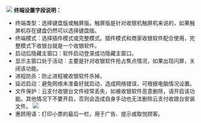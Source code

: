 ![](https://main.qcloudimg.com/raw/c62830ac3460f1ef481ffdc97809f3d3.png) 
**终端设置字段说明：**
- 终端类型：选择键盘版或触屏版。触屏版是针对收银机触屏机来说的，如果触屏机存在键盘仍然可以选择键盘版。
- 终端模式：选择插件模式或完整模式。插件模式和商家收银软件配合使用，完整模式下收银台就是一个收银软件。
- 启动后隐藏主窗口：软件启动登录成功隐藏主窗口。
- 显示主窗口处于活动：主要是针对收银软件抢占焦点情况，如果出现闪屏，关闭该功能。
- 进程防杀：防止进程被收银软件杀掉。
- 延迟启动：避免网络未准备好就启动，造成网络错误，可根据电脑情况设置。
- 文件保护：云支付收银台文件经常丢失，如被收银软件恶意删除，请开启该功能。其他情况下不要开启，否则会造成自身手动也无法删除云支付收银台安装文件。
![](https://main.qcloudimg.com/raw/7b836288d45381203a30782554564c35.png)
- 惠顾用语：打印小票的最后一栏，用于广告、提示或取悦顾客。

